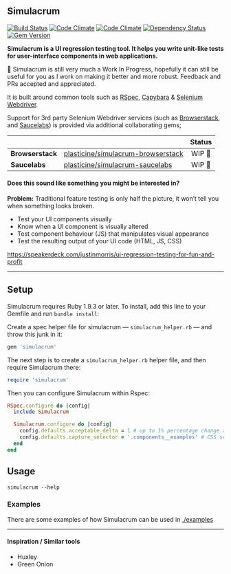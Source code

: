 ## Simulacrum

[![Build Status](http://img.shields.io/travis/plasticine/simulacrum.svg?style=flat)][travis]
[![Code Climate](http://img.shields.io/codeclimate/github/plasticine/simulacrum.svg?style=flat)][codeclimate]
[![Code Climate](http://img.shields.io/codeclimate/coverage/github/plasticine/simulacrum.svg?style=flat)][codeclimate]
[![Dependency Status](http://img.shields.io/gemnasium/plasticine/simulacrum.svg?style=flat)][gemnasium]
[![Gem Version](http://img.shields.io/gem/v/simulacrum.svg?style=flat)][gem_version]

**Simulacrum is a UI regression testing tool. It helps you write unit-like tests for
user-interface components in web applications.**

🚧 Simulacrum is still very much a Work In Progress, hopefully it can still be useful for you as I work on making it better and more robust. Feedback and PRs accepted and appreciated.

It is built around common tools such as [RSpec], [Capybara] & [Selenium Webdriver].

Support for 3rd party Selenium Webdriver services (such as [Browserstack], and [Saucelabs]) is provided via additional collaborating gems;

|                  |                                                                                             | Status |
| ---------------- |:------------------------------------------------------------------------------------------- |:------:|
| **Browserstack** | [plasticine/simulacrum-browserstack](https://github.com/plasticine/simulacrum-browserstack) | WIP 🚧 |
| **Saucelabs**    | [plasticine/simulacrum-saucelabs](https://github.com/plasticine/simulacrum-saucelabs)       | WIP 🚧 |

#### Does this sound like something you might be interested in?

**Problem:** Traditional feature testing is only half the picture, it won’t tell you when something looks broken.

- Test your UI components visually
- Know when a UI component is visually altered
- Test component behaviour (JS) that manipulates visual appearance
- Test the resulting output of your UI code (HTML, JS, CSS)

https://speakerdeck.com/justinmorris/ui-regression-testing-for-fun-and-profit

***

## Setup
Simulacrum requires Ruby 1.9.3 or later. To install, add this line to your Gemfile and run `bundle install`:

Create a spec helper file for simulacrum — `simulacrum_helper.rb` — and throw this junk in it:

```ruby
gem 'simulacrum'
```

The next step is to create a `simulacrum_helper.rb` helper file, and then require Simulacrum there:

```ruby
require 'simulacrum'
```

Then you can configure Simulacrum within Rspec:

```ruby
RSpec.configure do |config|
  include Simulacrum

  Simulacrum.configure do |config|
    config.defaults.acceptable_delta = 1 # up to 1% percentage change allowed
    config.defaults.capture_selector = '.components__examples' # CSS selector to crop reference image to
  end
end
```

## Usage

```shell
simulacrum --help
```

### Examples

There are some examples of how Simulacrum can be used in [./examples](https://github.com/plasticine/simulacrum/tree/master/examples)


***

#### Inspiration / Similar tools

- Huxley
- Green Onion


[huxley]: 			      https://github.com/facebook/huxley
[green_onion]:  		  http://intridea.github.io/green_onion
[Browserstack]:       http://www.browserstack.com
[Saucelabs]:          https://saucelabs.com
[RSpec]:              http://rspec.info
[Capybara]:           https://github.com/jnicklas/capybara
[Selenium Webdriver]: http://docs.seleniumhq.org/projects/webdriver/
[codeclimate]:        https://codeclimate.com/github/plasticine/simulacrum
[travis]:             https://travis-ci.org/plasticine/simulacrum
[gemnasium]:          https://gemnasium.com/plasticine/simulacrum
[gem_version]:        http://badge.fury.io/rb/simulacrum
